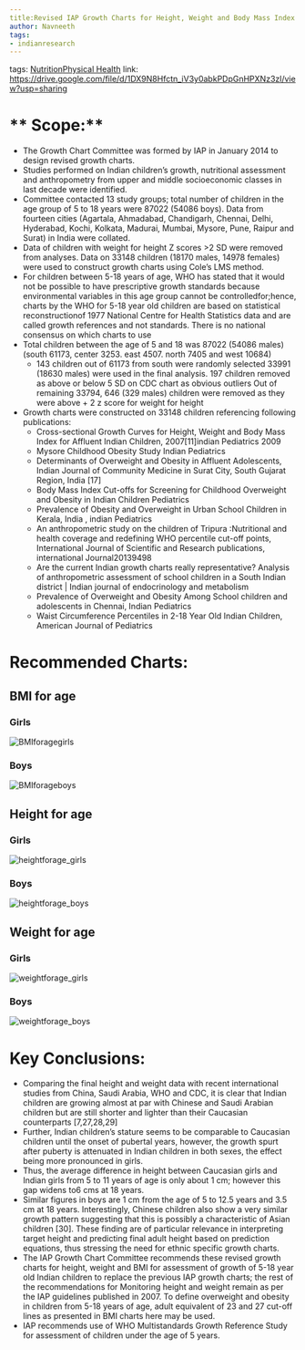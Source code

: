 ```yaml
---
title:Revised IAP Growth Charts for Height, Weight and Body Mass Index for 5 to 18 year old Indian Children
author: Navneeth
tags:
- indianresearch
---
```


tags: [Nutrition](Volume%201/Roll%20Ups/Nutrition/Nutrition.md)[Physical Health](Volume%201/Roll%20Ups/Physical%20Health/Physical%20Health.md)
link: https://drive.google.com/file/d/1DX9N8Hfctn_iV3y0abkPDpGnHPXNz3zl/view?usp=sharing
# ** Scope:** 
- The Growth Chart Committee was formed by IAP in January 2014 to design revised growth charts. 
-  Studies performed on Indian children’s growth, nutritional assessment and anthropometry from upper and middle socioeconomic classes in last decade were identified. 
- Committee contacted 13 study groups; total number of children in the age group of 5 to 18 years were 87022 (54086 boys). Data from fourteen cities (Agartala, Ahmadabad, Chandigarh, Chennai, Delhi, Hyderabad, Kochi, Kolkata, Madurai, Mumbai, Mysore, Pune, Raipur and Surat) in India were collated.
-  Data of children with weight for height Z scores >2 SD were removed from analyses. Data on 33148 children (18170 males, 14978 females) were used to construct growth charts using Cole’s LMS method.
- For children between 5-18 years of age, WHO has stated that it would not be possible to have prescriptive growth standards because environmental variables in this age group cannot be controlledfor;hence, charts by the WHO for 5-18 year old children are based on statistical reconstructionof 1977 National Centre for Health Statistics data and are called growth references and not standards. There is no national consensus on which charts to use
- Total children between the age of 5 and 18 was 87022 (54086 males) (south 61173, center 3253. east 4507. north 7405 and west 10684)
	- 143 children out of 61173 from south were randomly selected 33991 (18630 males) were used in the final analysis. 197 children removed as above or below 5 SD on CDC chart as obvious outliers Out of remaining 33794, 646 (329 males) children were removed as they were above + 2 z score for weight for height
- Growth charts were constructed on 33148 children referencing following publications: 
	- Cross-sectional Growth Curves for Height, Weight and Body Mass Index for Affluent Indian Children, 2007[11]indian Pediatrics 2009 
	- Mysore Childhood Obesity Study Indian Pediatrics
	- Determinants of Overweight and Obesity in Affluent Adolescents, Indian Journal of Community Medicine in Surat City, South Gujarat Region, India [17]
	-  Body Mass Index Cut-offs for Screening for Childhood Overweight and Obesity in Indian Children Pediatrics
	-  Prevalence of Obesity and Overweight in Urban School Children in Kerala, India , indian Pediatrics
	-  An anthropometric study on the children of Tripura :Nutritional and health coverage and redefining WHO percentile cut-off points, International Journal of Scientific and  Research publications, international Journal20139498
	- Are the current Indian growth charts really representative? Analysis of anthropometric assessment of school children in a South Indian district | Indian journal of endocrinology and metabolism
	- Prevalence of Overweight and Obesity Among School children and adolescents in Chennai, Indian Pediatrics
	- Waist Circumference Percentiles in 2-18 Year Old Indian Children, American Journal of Pediatrics

# **Recommended Charts:**

## BMI for age

### Girls
![BMIforagegirls](https://drive.google.com/uc?id=1zfqag2x_N3RneEafru_TOynG4gCFG1iq)


### Boys
![BMIforageboys](https://drive.google.com/uc?id=1w4dHGkGdAbg2840fIVg0s_BxM9S-Pw5e)


## Height for age

### Girls
![heightforage_girls](https://drive.google.com/uc?id=180TFJuK2rTZUhWXRyNax0cJDIdoSBXux)

### Boys
![heightforage_boys](https://drive.google.com/uc?id=1UYeWl2QqIlBp2ASe0wGCasGR_EAnk2By)
## Weight for age

### Girls
![weightforage_girls](https://drive.google.com/uc?id=16rlPGOw32dvmblCQttrwTN8168DUUZNT)

### Boys
![weightforage_boys](https://drive.google.com/uc?id=1kj6CofvTuuhW-wjCNBnoxjx9cKg5UGhs)


# **Key Conclusions:**

- Comparing the final height and weight data with recent international studies from China, Saudi Arabia, WHO and CDC, it is clear that Indian children are growing almost at par with Chinese and Saudi Arabian children but are still shorter and lighter than their Caucasian counterparts [7,27,28,29]
- Further, Indian children’s stature seems to be comparable to Caucasian children until the onset of pubertal years, however, the growth spurt after puberty is attenuated in Indian children in both sexes, the effect being more pronounced in girls.
- Thus, the average difference in height between Caucasian girls and Indian girls from 5 to 11 years of age is only about 1 cm; however this gap widens to6 cms at 18 years.
- Similar figures in boys are 1 cm from the age of 5 to 12.5 years and 3.5 cm at 18 years. Interestingly, Chinese children also show a very similar growth pattern suggesting that this is possibly a characteristic of Asian children [30]. These finding are of particular relevance in interpreting target height and predicting final adult height based on prediction equations, thus stressing the need for ethnic specific growth charts.
- The IAP Growth Chart Committee recommends these revised growth charts for height, weight and BMI for assessment of growth of 5-18 year old Indian children to replace the previous IAP growth charts; the rest of the recommendations for Monitoring height and weight remain as per the IAP guidelines published in 2007. To define overweight and obesity in children from 5-18 years of age, adult equivalent of 23 and 27 cut-off lines as presented in BMI charts here may be used.
- IAP recommends use of WHO Multistandards Growth Reference Study for assessment of children under the age of 5 years.
